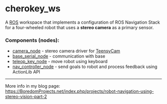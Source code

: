 # cherokey_ws

A [ROS](http://www.ros.org) workspace that implements a configuration of ROS Navigation Stack for a four-wheeled robot that uses a **stereo camera** as a primary sensor.

### Components (nodes):

* [camera_node](https://github.com/icboredman/camera_node.git) - stereo camera driver for [TeensyCam](https://github.com/icboredman/TeensyCam-HW)
* [base_serial_node](https://github.com/icboredman/base_serial_node.git) - communication with base
* [teleop_key_node](https://github.com/icboredman/teleop_key_node.git) - move robot using keyboard
* [nav_controller_node](https://github.com/icboredman/nav_controller_node.git) - send goals to robot and process feedback using ActionLib API


---
More info in my blog page: https://BoredomProjects.net/index.php/projects/robot-navigation-using-stereo-vision-part-2
